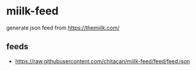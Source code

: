 # miilk-feed

generate json feed from https://themiilk.com/

## feeds

- https://raw.githubusercontent.com/chitacan/miilk-feed/feed/feed.json
